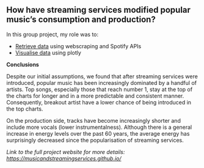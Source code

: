 <h2>How have streaming services modified popular music’s consumption and production?</h2>

In this group project, my role was to:
* [Retrieve data](./Data) using webscraping and Spotify APIs
* [Visualise data](./Graphing) using plotly

**Conclusions**

Despite our initial assumptions, we found that after streaming services were introduced, popular music has been increasingly dominated by a handful of artists. Top songs, especially those that reach number 1, stay at the top of the charts for longer and in a more predictable and consistent manner. Consequently, breakout artist have a lower chance of being introduced in the top charts. 

On the production side, tracks have become increasingly shorter and include more vocals (lower instrumentalness). Although there is a general increase in energy levels over the past 60 years, the average energy has surprisingly decreased since the popularisation of streaming services.

*Link to the full project website for more details:
https://musicandstreamingservices.github.io/*

